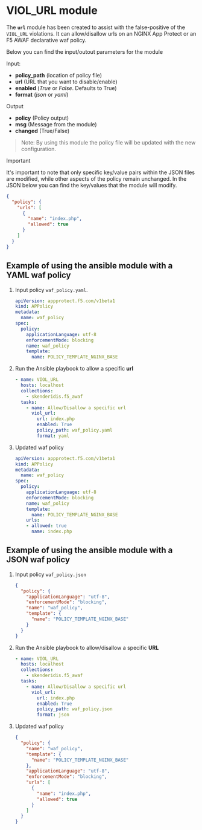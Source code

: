# VIOL_URL module

The **`url`** module has been created to assist with the false-positive of the `VIOL_URL` violations. It can allow/disallow urls on an NGINX App Protect or an F5 AWAF declarative waf policy.

Below you can find the input/outout parameters for the module

Input:
- **policy_path** (location of policy file)
- **url** (URL that you want to disable/enable)
- **enabled** (*True* or *False*. Defaults to True)
- **format** (*json* or *yaml*)

Output
- **policy** (Policy output)
- **msg** (Message from the module)
- **changed** (True/False)

> Note: By using this module the policy file will be updated with the new configuration.

> [!IMPORTANT] 
It's important to note that only specific key/value pairs within the JSON files are modified, while other aspects of the policy remain unchanged.
In the JSON below you can find the key/values that the module will modify.

```json
{
  "policy": {
    "urls": [
      {
        "name": "index.php",
        "allowed": true
      }
    ]
  }
}
```


## Example of using the ansible module with a YAML waf policy

1. Input policy `waf_policy.yaml`.
    ```yaml
    apiVersion: appprotect.f5.com/v1beta1
    kind: APPolicy
    metadata:
      name: waf_policy
    spec:
      policy:
        applicationLanguage: utf-8
        enforcementMode: blocking
        name: waf_policy
        template:
          name: POLICY_TEMPLATE_NGINX_BASE
    ```

2. Run the Ansible playbook to allow a specific **url**
    ```yaml
    - name: VIOL_URL
      hosts: localhost
      collections:
        - skenderidis.f5_awaf         
      tasks:
        - name: Allow/Disallow a specific url
          viol_url:
            url: index.php
            enabled: True
            policy_path: waf_policy.yaml
            format: yaml
    ```

3. Updated waf policy
    ```yaml
    apiVersion: appprotect.f5.com/v1beta1
    kind: APPolicy
    metadata:
      name: waf_policy
    spec:
      policy:
        applicationLanguage: utf-8
        enforcementMode: blocking
        name: waf_policy
        template:
          name: POLICY_TEMPLATE_NGINX_BASE
        urls:
        - allowed: true
          name: index.php
    ```


## Example of using the ansible module with a JSON waf policy

1. Input policy `waf_policy.json`
  
    ```json
    {
      "policy": {
        "applicationLanguage": "utf-8",
        "enforcementMode": "blocking",
        "name": "waf_policy",
        "template": {
          "name": "POLICY_TEMPLATE_NGINX_BASE"
        }
      }
    }
    ```

2. Run the Ansible playbook to allow/disallow a specific  **URL**
    ```yaml
    - name: VIOL_URL
      hosts: localhost
      collections:
        - skenderidis.f5_awaf         
      tasks:
        - name: Allow/Disallow a specific url
          viol_url:
            url: index.php
            enabled: True
            policy_path: waf_policy.json
            format: json
    ```

3. Updated waf policy
    ```json
    {
      "policy": {
        "name": "waf_policy",
        "template": {
          "name": "POLICY_TEMPLATE_NGINX_BASE"
        },
        "applicationLanguage": "utf-8",
        "enforcementMode": "blocking",
        "urls": [
          {
            "name": "index.php",
            "allowed": true
          }
        ]
      }
    }
    ```



